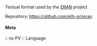 Textual format used by the [ERAN](Tools/ERAN.md) project

Repository: https://github.com/eth-sri/eran

#### Meta
:: no PV
:: Language